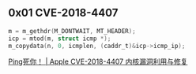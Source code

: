 ## 0x01 CVE-2018-4407

```c
m = m_gethdr(M_DONTWAIT, MT_HEADER);
icp = mtod(m, struct icmp *);
m_copydata(n, 0, icmplen, (caddr_t)&icp->icmp_ip);
```


[Ping死你！ | Apple CVE-2018-4407 内核漏洞利用与修复](https://www.anquanke.com/post/id/163080)